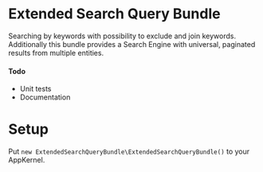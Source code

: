 Extended Search Query Bundle
============================

Searching by keywords with possibility to exclude and join keywords.
Additionally this bundle provides a Search Engine with universal, paginated
results from multiple entities.

#### Todo
- Unit tests
- Documentation

Setup
=====

Put `new ExtendedSearchQueryBundle\ExtendedSearchQueryBundle()` to your AppKernel.
